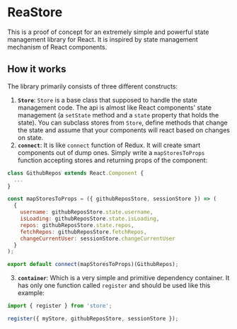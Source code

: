 # ReaStore
This is a proof of concept for an extremely simple and powerful state management library for React. It is inspired by state management mechanism of React components.

## How it works
The library primarily consists of three different constructs:
1. **`Store`**: `Store` is a base class that supposed to handle the state management code. The api is almost like React components' state management (a `setState` method and a `state` property that holds the state). You can subclass stores from `Store`, define methods that change the state and assume that your components will react based on changes on state.
2. **`connect`**: It is like `connect` function of Redux. It will create smart components out of dump ones. Simply write a `mapStoresToProps` function accepting stores and returning props of the component:
``` js
class GithubRepos extends React.Component {
  ...
}

const mapStoresToProps = ({ githubReposStore, sessionStore }) => (
  {
    username: githubReposStore.state.username,
    isLoading: githubReposStore.state.isLoading,
    repos: githubReposStore.state.repos,
    fetchRepos: githubReposStore.fetchRepos,
    changeCurrentUser: sessionStore.changeCurrentUser
  }
);

export default connect(mapStoresToProps)(GithubRepos);
```
3. **`container`**: Which is a very simple and primitive dependency container. It has only one function called `register` and should be used like this example:
``` js
import { register } from 'store';

register({ myStore, githubReposStore, sessionStore });
```
